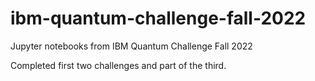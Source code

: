# ibm-quantum-challenge-fall-2022

Jupyter notebooks from IBM Quantum Challenge Fall 2022

Completed first two challenges and part of the third.
